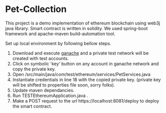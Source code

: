 # Pet-Collection
This project is a demo implementation of ethereum blockchain using web3j java library. Smart contract is written in solidity. We used spring-boot framework and apache-maven build-automation tool.

Set up local environment by following bellow steps. <br />
1. Download and execute [ganache](https://truffleframework.com/ganache) and a private test network will be created with test accounts. <br />
2. Click on symbolic 'key' button on any account in ganache network and copy the private key. <br />
3. Open /src/main/java/com/test/ethereum/services/PetServices.java <br />
4. Instantiate credentials in line 18 with the copied private key. (private key will be shifted to properties file soon, sorry folks). <br />
5. Update maven dependancies. <br />
6. Run TESTEthereumApplication.java . <br />
7. Make a POST request to the url https://localhost:8081/deploy to deploy the smart contract. <br />
